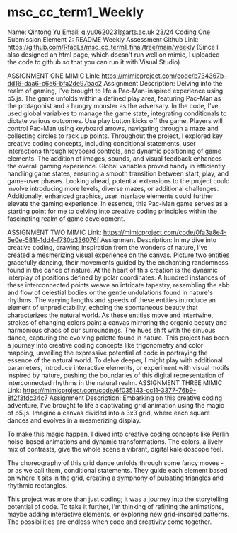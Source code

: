 # msc_cc_term1_Weekly
Name: Qintong Yu
Email: q.yu0620231@arts.ac.uk
23/24 Coding One
Submission Element 2: README 
Weekly Assessment 
Github Link: https://github.com/RfadLs/msc_cc_term1_final/tree/main/weekly 
(Since I also designed an html page, which doesn't run well on mimic, I uploaded the code to github so that you can run it with Visual Studio)

ASSIGNMENT ONE 
MIMIC Link: https://mimicproject.com/code/b734367b-dd16-daa6-c6e6-bfa2de97bac2
Assignment Description: 
Delving into the realm of gaming, I've brought to life a Pac-Man-inspired experience using p5.js. The game unfolds within a defined play area, featuring Pac-Man as the protagonist and a hungry monster as the adversary.
In the code, I've used global variables to manage the game state, integrating conditionals to dictate various outcomes. Use play button kicks off the game. Players will control Pac-Man using keyboard arrows, navigating through a maze and collecting circles to rack up points.
Throughout the project, I explored key creative coding concepts, including conditional statements, user interactions through keyboard controls, and dynamic positioning of game elements. The addition of images, sounds, and visual feedback enhances the overall gaming experience. Global variables proved handy in efficiently handling game states, ensuring a smooth transition between start, play, and game-over phases.
Looking ahead, potential extensions to the project could involve introducing more levels, diverse mazes, or additional challenges. Additionally, enhanced graphics, user interface elements could further elevate the gaming experience. In essence, this Pac-Man game serves as a starting point for me to delving into creative coding principles within the fascinating realm of game development.

ASSIGNMENT TWO MIMIC Link: 
https://mimicproject.com/code/0fa3a8e4-5e0e-581f-1dd4-f730b336076f 
Assignment Description: 
In my dive into creative coding, drawing inspiration from the wonders of nature, I've created a mesmerizing visual experience on the canvas. Picture two entities gracefully dancing, their movements guided by the enchanting randomness found in the dance of nature.
At the heart of this creation is the dynamic interplay of positions defined by polar coordinates. A hundred instances of these interconnected points weave an intricate tapestry, resembling the ebb and flow of celestial bodies or the gentle undulations found in nature's rhythms. The varying lengths and speeds of these entities introduce an element of unpredictability, echoing the spontaneous beauty that characterizes the natural world.
As these entities move and intertwine, strokes of changing colors paint a canvas mirroring the organic beauty and harmonious chaos of our surroundings. The hues shift with the sinuous dance, capturing the evolving palette found in nature.
This project has been a journey into creative coding concepts like trigonometry and color mapping, unveiling the expressive potential of code in portraying the essence of the natural world. To delve deeper, I might play with additional parameters, introduce interactive elements, or experiment with visual motifs inspired by nature, pushing the boundaries of this digital representation of interconnected rhythms in the natural realm.
ASSIGNMENT THREE MIMIC Link: 
https://mimicproject.com/code/6f035143-cc11-3377-76b9-8f2f3fdc34c7 
Assignment Description: 
Embarking on this creative coding adventure, I've brought to life a captivating grid animation using the magic of p5.js. Imagine a canvas divided into a 3x3 grid, where each square dances and evolves in a mesmerizing display.

To make this magic happen, I dived into creative coding concepts like Perlin noise-based animations and dynamic transformations. The colors, a lively mix of contrasts, give the whole scene a vibrant, digital kaleidoscope feel.

The choreography of this grid dance unfolds through some fancy moves - or as we call them, conditional statements. They guide each element based on where it sits in the grid, creating a symphony of pulsating triangles and rhythmic rectangles.

This project was more than just coding; it was a journey into the storytelling potential of code. To take it further, I'm thinking of refining the animations, maybe adding interactive elements, or exploring new grid-inspired patterns. The possibilities are endless when code and creativity come together.
